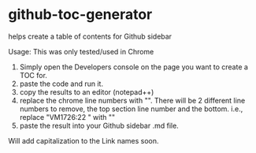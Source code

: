 # github-toc-generator
helps create a table of contents for Github sidebar

Usage: 
This was only tested/used in Chrome

1. Simply open the Developers console on the page you want to create a TOC for.
2. paste the code and run it.
3. copy the results to an editor (notepad++)
4. replace the chrome line numbers with "". There will be 2 different line numbers to remove, the top section line number and the bottom.
  i.e., replace "VM1726:22 " with ""
5. paste the result into your Github sidebar .md file.

Will add capitalization to the Link names soon.
